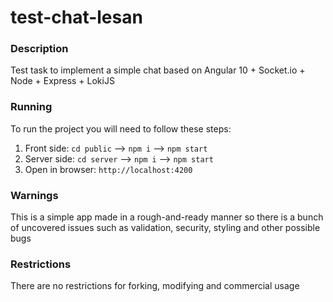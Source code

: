 # test-chat-lesan

### Description
Test task to implement a simple chat based on Angular 10 + Socket.io + Node + Express + LokiJS

### Running
To run the project you will need to follow these steps:
1. Front side: `cd public` --> `npm i` --> `npm start`
2. Server side: `cd server` --> `npm i` --> `npm start`
3. Open in browser: `http://localhost:4200`

### Warnings
This is a simple app made in a rough-and-ready manner so there is a bunch of uncovered issues such as validation, security, styling and other possible bugs

### Restrictions
There are no restrictions for forking, modifying and commercial usage
